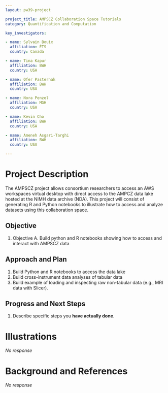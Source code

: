 ```yaml
---
layout: pw39-project

project_title: AMPSCZ Collaboration Space Tutorials
category: Quantification and Computation

key_investigators:

- name: Sylvain Bouix
  affiliation: ÉTS
  country: Canada

- name: Tina Kapur
  affiliation: BWH
  country: USA

- name: Ofer Pasternak
  affiliation: BWH
  country: USA

- name: Nora Penzel
  affiliation: MGH
  country: USA

- name: Kevin Cho
  affiliation: BWH
  country: USA

- name: Ameneh Asgari-Targhi
  affiliation: BWH
  country: USA

---
```


# Project Description

<!-- Add a short paragraph describing the project. -->

The AMPSCZ project allows consortium researchers to access an AWS workspaces virtual desktop with direct access to the AMPCZ data lake hosted at the NIMH data archive (NDA).
This project will consist of generating R and Python notebooks to illustrate how to access and analyze datasets using this collaboration space.

## Objective

<!-- Describe here WHAT you would like to achieve (what you will have as end result). -->

1.  Objective A. Build python and R notebooks showing how to access and interact with AMPSCZ data

## Approach and Plan

<!-- Describe here HOW you would like to achieve the objectives stated above. -->

1.  Build Python and R notebooks to access the data lake
2.  Build cross-instrument data analyses of tabular data
3.  Build example of loading and inspecting raw non-tabular data (e.g., MRI data with Slicer).

## Progress and Next Steps

<!-- Update this section as you make progress, describing of what you have ACTUALLY DONE.
     If there are specific steps that you could not complete then you can describe them here, too. -->

1.  Describe specific steps you **have actually done**.

# Illustrations

<!-- Add pictures and links to videos that demonstrate what has been accomplished. -->

*No response*

# Background and References

<!-- If you developed any software, include link to the source code repository.
     If possible, also add links to sample data, and to any relevant publications. -->

*No response*
